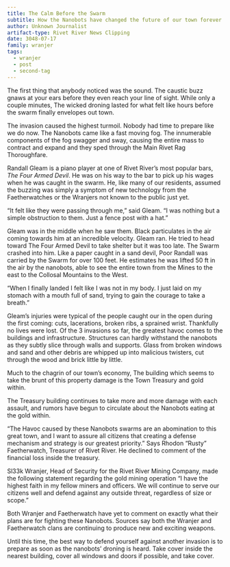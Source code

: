 ```yaml
---
title: The Calm Before the Swarm
subtitle: How the Nanobots have changed the future of our town forever
author: Unknown Journalist
artifact-type: Rivet River News Clipping
date: 3048-07-17
family: wranjer
tags:
  - wranjer
  - post
  - second-tag
---
```


The first thing that anybody noticed was the sound. The caustic buzz gnaws at your ears before they even reach your line of sight. While only a couple minutes, The wicked droning lasted for what felt like hours before the swarm finally envelopes out town.

The invasion caused the highest turmoil. Nobody had time to prepare like we do now. The Nanobots came like a fast moving fog. The innumerable components of the fog swagger and sway, causing the entire mass to contract and expand and they sped through the Main Rivet Rag Thoroughfare.

Randall Gleam is a piano player at one of Rivet River’s most popular bars, _The Four Armed Devil_. He was on his way to the bar to pick up his wages when he was caught in the swarm. He, like many of our residents, assumed the buzzing was simply a symptom of new technology from the Faetherwatches or the Wranjers not known to the public just yet.

“It felt like they were passing through me,” said Gleam. “I was nothing but a simple obstruction to them. Just a fence post with a hat.”

Gleam was in the middle when he saw them. Black particulates in the air coming towards him at an incredible velocity. Gleam ran. He tried to head toward The Four Armed Devil to take shelter but it was too late. The Swarm crashed into him. Like a paper caught in a sand devil, Poor Randall was carried by the Swarm for over 100 feet. He estimates he was lifted 50 ft in the air by the nanobots, able to see the entire town from the Mines to the east to the Collosal Mountains to the West.

“When I finally landed I felt like I was not in my body. I just laid on my stomach with a mouth full of sand, trying to gain the courage to take a breath.”

Gleam’s injuries were typical of the people caught our in the open during the first coming: cuts, lacerations, broken ribs, a sprained wrist. Thankfully no lives were lost. Of the 3 invasions so far, the greatest havoc comes to the buildings and infrastructure. Structures can hardly withstand the nanobots as they subtly slice through walls and supports. Glass from broken windows and sand and other debris are whipped up into malicious twisters, cut through the wood and brick little by little.

Much to the chagrin of our town’s economy, The building which seems to take the brunt of this property damage is the Town Treasury and gold within.

The Treasury building continues to take more and more damage with each assault, and rumors have begun to circulate about the Nanobots eating at the gold within.

“The Havoc caused by these Nanobots swarms are an abomination to this great town, and I want to assure all citizens that creating a defense mechanism and strategy is our greatest priority.” Says Rhodon “Rusty” Faetherwatch, Treasurer of Rivet River. He declined to comment of the financial loss inside the treasury.

Sl33k Wranjer, Head of Security for the Rivet River Mining Company, made the following statement regarding the gold mining operation “I have the highest faith in my fellow miners and officers. We will continue to serve our citizens well and defend against any outside threat, regardless of size or scope.”

Both Wranjer and Faetherwatch have yet to comment on exactly what their plans are for fighting these Nanobots. Sources say both the Wranjer and Faetherwatch clans are continuing to produce new and exciting weapons.

Until this time, the best way to defend yourself against another invasion is to prepare as soon as the nanobots’ droning is heard. Take cover inside the nearest building, cover all windows and doors if possible, and take cover.
